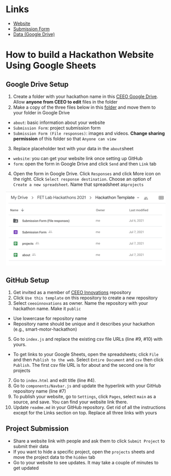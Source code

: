 # Links #
* [Website](https://ceeoinnovations.github.io/hackathon-template/)
* [Submission Form](https://forms.gle/hh6YKpvqwNo9PTt47)
* [Data (Google Drive)](https://drive.google.com/drive/folders/1E49pAmqL3kGckYD4MxFROPWgxLSnGrCE?usp=sharing)

# How to build a Hackathon Website Using Google Sheets #
## Google Drive Setup ##
1. Create a folder with your hackathon name in this [CEEO Google Drive](https://drive.google.com/drive/folders/1Q93uWY06GB0Hlg8kT3HfqQGiKK60VgR_?usp=sharing). Allow **anyone from CEEO to edit** files in the folder
2. Make a copy of the three files below in this [folder](https://drive.google.com/drive/folders/1E49pAmqL3kGckYD4MxFROPWgxLSnGrCE?usp=sharing) and move them to your folder in Google Drive
* `about`: basic information about your website
* `Submission Form`: project submission form
* `Submission Form (File responses)`: images and videos. **Change sharing permission** of this folder so that `Anyone can view`
3. Replace placeholder text with your data in the `about`sheet
* `website`: you can get your website link once setting up GitHub
* `form`: open the form in Google Drive and click `Send` and then `Link` tab
4. Open the form in Google Drive. Click `Responses` and click More icon on the right. Click `Select response destination`. Choose an option of `Create a new spreadsheet`. Name that spreadsheet as`projects`


![alt text](assets/global/gdrive-setup.png)

## GitHub Setup ##
1. Get invited as a member of [CEEO Innovations](https://github.com/ceeoinnovations) repository
2. Click `Use this template` on this repository to create a new repository 
3. Select `ceeoinnovations` as owner. Name the repository with your hackathon name. Make it `public`
* Use lowercase for repository name
* Repository name should be unique and it describes your hackathon (e.g., smart-motor-hackathon) 
5. Go to `index.js` and replace the existing csv file URLs (line #9, #10) with yours. 
* To get links to your Google Sheets, open the spreadsheets; click `File` and then `Publish to the web`. Select `Entire Document` and `csv` then click `Publish`. The first csv file URL is for about and the second one is for projects
7. Go to `index.html` and edit title (line #4). 
8. Go to `components/Navbar.js` and update the hyperlink with your GitHub repository name (line #7) 
9. To publish your website, go to `Settings`, click `Pages`, select `main` as a source, and save. You can find your website link there.
10. Update `readme.md` in your GitHub repository. Get rid of all the instructions except for the Links section on top. Replace all three links with yours

## Project Submission ##
* Share a website link with people and ask them to click `Submit Project` to submit their data
* If you want to hide a specific project, open the `projects` sheets and move the project data to the `hidden` tab
* Go to your website to see updates. It may take a couple of minutes to get updated
